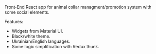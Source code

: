 Front-End React app for animal collar managment/promotion system with some social elements.

Features:
- Widgets from Material UI.
- Black/white theme.
- Ukrainian/English languages.
- Some logic simplification with Redux thunk.
